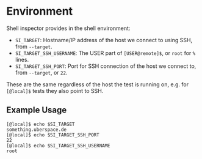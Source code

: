 # Environment

Shell inspector provides in the shell environment:

- `SI_TARGET`: Hostname/IP address of the host we connect to using SSH, from `--target`.
- `SI_TARGET_SSH_USERNAME`: The USER part of `[USER@remote]$`, or `root` for `%` lines.
- `SI_TARGET_SSH_PORT`: Port for SSH connection of the host we connect to, from `--target`, or `22`.

These are the same regardless of the host the test is running on, e.g. for
`[@local]$` tests they also point to SSH.

## Example Usage

```
[@local]$ echo $SI_TARGET
something.uberspace.de
[@local]$ echo $SI_TARGET_SSH_PORT
22
[@local]$ echo $SI_TARGET_SSH_USERNAME
root
```
